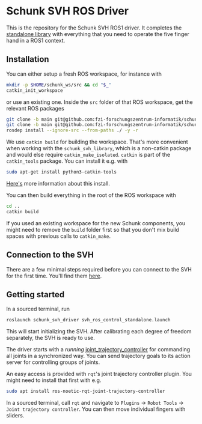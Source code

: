 # Schunk SVH ROS Driver

This is the repository for the Schunk SVH ROS1 driver.
It completes the [standalone
library](https://github.com/fzi-forschungszentrum-informatik/schunk_svh_library)
with everything that you need to operate the five finger hand in a ROS1 context.


## Installation
You can either setup a fresh ROS workspace, for instance with
```bash
mkdir -p $HOME/schunk_ws/src && cd "$_"
catkin_init_workspace
```
or use an existing one.
Inside the `src` folder of that ROS workspace, get the relevant ROS packages

```bash
git clone -b main git@github.com:fzi-forschungszentrum-informatik/schunk_svh_ros_driver.git
git clone -b main git@github.com:fzi-forschungszentrum-informatik/schunk_svh_library.git
rosdep install --ignore-src --from-paths ./ -y -r
```

We use `catkin build` for building the workspace. That's more convenient when working with the `schunk_svh_library`, which is a non-catkin package and would else require `catkin_make_isolated`.
`catkin` is part of the `catkin_tools` package. You can install it e.g. with
```bash
sudo apt-get install python3-catkin-tools
```
[Here's](https://catkin-tools.readthedocs.io/en/latest/installing.html) more information about this install.

You can then build everything in the root of the ROS workspace with

```bash
cd ..
catkin build
```
If you used an existing workspace for the new Schunk components, you might need
to remove the `build` folder first so that you don't mix build spaces with
previous calls to `catkin_make`.

## Connection to the SVH
There are a few minimal steps required before you can connect to the SVH for the first time.
You'll find them [here](https://github.com/fzi-forschungszentrum-informatik/schunk_svh_library).

## Getting started
In a sourced terminal, run
```bash
roslaunch schunk_svh_driver svh_ros_control_standalone.launch
```
This will start initializing the SVH.
After calibrating each degree of freedom separately, the SVH is ready to use.

The driver starts with a *running* [joint_trajectory_controller](http://wiki.ros.org/joint_trajectory_controller) for commanding all joints in a synchronized way.
You can send trajectory goals to its action server for controlling groups of joints.

An easy access is provided with `rqt`'s joint trajectory controller plugin.
You might need to install that first with e.g.
```bash
sudo apt install ros-noetic-rqt-joint-trajectory-controller
```
In a sourced terminal, call `rqt` and navigate to `Plugins` -> `Robot Tools` -> `Joint trajectory controller`.
You can then move individual fingers with sliders.
